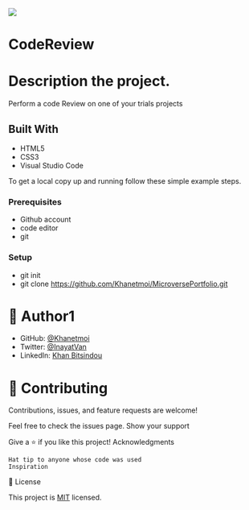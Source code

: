![](https://img.shields.io/badge/Microverse-blueviolet)


# CodeReview
# Description the project.
Perform a code Review on one of your trials projects


## Built With
   -  HTML5
   -  CSS3
   -  Visual Studio Code


To get a local copy up and running follow these simple example steps.

### Prerequisites
- Github account
- code editor
- git


### Setup
- git init
- git clone https://github.com/Khanetmoi/MicroversePortfolio.git


    
    
# 👤 Author1

   - GitHub: [@Khanetmoi](https://github.com/Khanetmoi)
   - Twitter: [@InayatVan](https://twitter.com/InayatVan)
   - LinkedIn: [Khan Bitsindou](https://www.linkedin.com/in/khan-bitsindou-b37178228/)
    



# 🤝 Contributing

Contributions, issues, and feature requests are welcome!

Feel free to check the issues page.
Show your support

Give a ⭐️ if you like this project!
Acknowledgments

    Hat tip to anyone whose code was used
    Inspiration
   

📝 License

This project is [MIT](./MIT.md) licensed.


